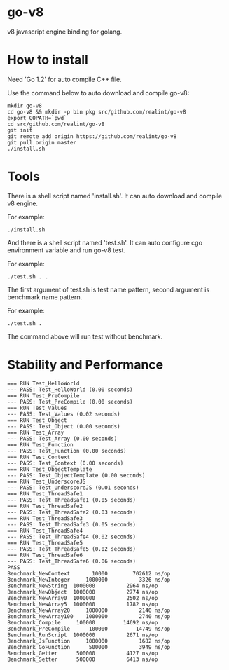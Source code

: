 go-v8
=====

v8 javascript engine binding for golang.

How to install
==============

Need 'Go 1.2' for auto compile C++ file.

Use the command below to auto download and compile go-v8:

```
mkdir go-v8
cd go-v8 && mkdir -p bin pkg src/github.com/realint/go-v8
export GOPATH=`pwd`
cd src/github.com/realint/go-v8
git init
git remote add origin https://github.com/realint/go-v8
git pull origin master
./install.sh
```

Tools
=====

There is a shell script named 'install.sh'. It can auto download and compile v8 engine.

For example:

```
./install.sh
```

And there is a shell script named 'test.sh'. It can auto configure cgo environment variable and run go-v8 test.

For example:

```
./test.sh . .
```

The first argument of test.sh is test name pattern, second argument is benchmark name pattern.

For example:

```
./test.sh .
```

The command above will run test without benchmark.


Stability and Performance
=========================

```
=== RUN Test_HelloWorld
--- PASS: Test_HelloWorld (0.00 seconds)
=== RUN Test_PreCompile
--- PASS: Test_PreCompile (0.00 seconds)
=== RUN Test_Values
--- PASS: Test_Values (0.02 seconds)
=== RUN Test_Object
--- PASS: Test_Object (0.00 seconds)
=== RUN Test_Array
--- PASS: Test_Array (0.00 seconds)
=== RUN Test_Function
--- PASS: Test_Function (0.00 seconds)
=== RUN Test_Context
--- PASS: Test_Context (0.00 seconds)
=== RUN Test_ObjectTemplate
--- PASS: Test_ObjectTemplate (0.00 seconds)
=== RUN Test_UnderscoreJS
--- PASS: Test_UnderscoreJS (0.01 seconds)
=== RUN Test_ThreadSafe1
--- PASS: Test_ThreadSafe1 (0.05 seconds)
=== RUN Test_ThreadSafe2
--- PASS: Test_ThreadSafe2 (0.03 seconds)
=== RUN Test_ThreadSafe3
--- PASS: Test_ThreadSafe3 (0.05 seconds)
=== RUN Test_ThreadSafe4
--- PASS: Test_ThreadSafe4 (0.02 seconds)
=== RUN Test_ThreadSafe5
--- PASS: Test_ThreadSafe5 (0.02 seconds)
=== RUN Test_ThreadSafe6
--- PASS: Test_ThreadSafe6 (0.06 seconds)
PASS
Benchmark_NewContext	   10000	    702612 ns/op
Benchmark_NewInteger	 1000000	      3326 ns/op
Benchmark_NewString	 1000000	      2964 ns/op
Benchmark_NewObject	 1000000	      2774 ns/op
Benchmark_NewArray0	 1000000	      2502 ns/op
Benchmark_NewArray5	 1000000	      1782 ns/op
Benchmark_NewArray20	 1000000	      2140 ns/op
Benchmark_NewArray100	 1000000	      2740 ns/op
Benchmark_Compile	  100000	     14692 ns/op
Benchmark_PreCompile	  100000	     14749 ns/op
Benchmark_RunScript	 1000000	      2671 ns/op
Benchmark_JsFunction	 1000000	      1682 ns/op
Benchmark_GoFunction	  500000	      3949 ns/op
Benchmark_Getter	  500000	      4127 ns/op
Benchmark_Setter	  500000	      6413 ns/op
```

